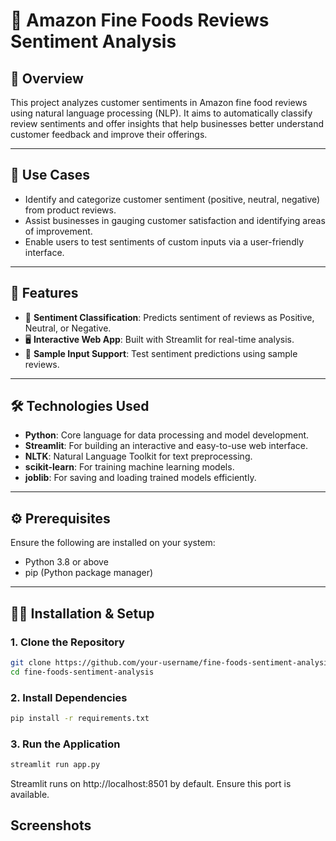 # 🛒 Amazon Fine Foods Reviews Sentiment Analysis

## 📌 Overview

This project analyzes customer sentiments in Amazon fine food reviews using natural language processing (NLP). It aims to automatically classify review sentiments and offer insights that help businesses better understand customer feedback and improve their offerings.

---

## 🎯 Use Cases

- Identify and categorize customer sentiment (positive, neutral, negative) from product reviews.
- Assist businesses in gauging customer satisfaction and identifying areas of improvement.
- Enable users to test sentiments of custom inputs via a user-friendly interface.

---

## 🚀 Features

- 💬 **Sentiment Classification**: Predicts sentiment of reviews as Positive, Neutral, or Negative.
- 🖥️ **Interactive Web App**: Built with Streamlit for real-time analysis.
- 🧪 **Sample Input Support**: Test sentiment predictions using sample reviews.

---

## 🛠️ Technologies Used

- **Python**: Core language for data processing and model development.
- **Streamlit**: For building an interactive and easy-to-use web interface.
- **NLTK**: Natural Language Toolkit for text preprocessing.
- **scikit-learn**: For training machine learning models.
- **joblib**: For saving and loading trained models efficiently.

---

## ⚙️ Prerequisites

Ensure the following are installed on your system:

- Python 3.8 or above
- pip (Python package manager)

---

## 🧑‍💻 Installation & Setup

### 1. Clone the Repository

```bash
git clone https://github.com/your-username/fine-foods-sentiment-analysis.git
cd fine-foods-sentiment-analysis
```

### 2. Install Dependencies

```bash
pip install -r requirements.txt
```

### 3. Run the Application

```bash
streamlit run app.py
```

Streamlit runs on http://localhost:8501 by default. Ensure this port is available.

## Screenshots
